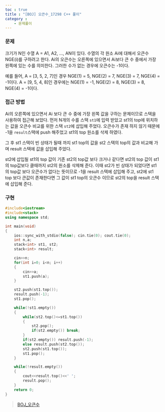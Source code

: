 ```yaml
---
toc : true
title : "[BOJ] 오큰수_17298 C++ 풀이"
category :
    - 문제풀이
---
```

### 문제
크기가 N인 수열 A = A1, A2, ..., AN이 있다. 수열의 각 원소 Ai에 대해서 오큰수 NGE(i)를 구하려고 한다. Ai의 오큰수는 오른쪽에 있으면서 Ai보다 큰 수 중에서 가장 왼쪽에 있는 수를 의미한다. 그러한 수가 없는 경우에 오큰수는 -1이다.

예를 들어, A = [3, 5, 2, 7]인 경우 NGE(1) = 5, NGE(2) = 7, NGE(3) = 7, NGE(4) = -1이다. A = [9, 5, 4, 8]인 경우에는 NGE(1) = -1, NGE(2) = 8, NGE(3) = 8, NGE(4) = -1이다.

### 접근 방법
Ai의 오른쪽에 있으면서 Ai 보다 큰 수 중에 가장 왼쪽 값을 구하는 문제이므로 스택을 사용하여 접근해 보았다. 먼저 N개의 수를 스택 `st1`에 입력 받았고  st1의 top에 위치하는 값을 오큰수 비교를 위한 스택 `st2`에 삽입해 주었다. 오큰수가 존재 하지 않기 때문에 -1을 `result`스택에 push 해주었고 st1의 top 원소를 삭제 하였다. 

그 후 st1 스택이 빈 상태가 될때 까지  st1 top의 값을 st2 스택의 top의 값과 비교해 가며 result 스택에 값을 삽입해 주었다. 

st2에 삽입될 st1의 top 값이 기존 st2의 top값 보다 크거나 같다면 st2의 top 값이 st1의 top값보다 클때까지 st2의 원소를 삭제해 준다. 이때 st2가 빈 상태가 되었다면 st1의 top값 보다 오큰수가 없다는 뜻이므로 -1을 result 스택에 삽입해 주고, st2에 st1 top 보다 큰값이 존재한다면 그 값이 st1 top의 오큰수 이므로 st2의 top을 result 스택에 삽입해 준다.

### 구현

``` cpp
#include<iostream>
#include<stack>
using namespace std;

int main(void)
{
    ios::sync_with_stdio(false); cin.tie(0); cout.tie(0);
    int n,a;
    stack<int> st1, st2;
    stack<int> result;

    cin>>n;
    for(int i=0; i<n; i++)
    {
        cin>>a;
        st1.push(a);
    }

    st2.push(st1.top());
    result.push(-1);
    st1.pop();

    while(!st1.empty())
    {
        while(st2.top()<=st1.top())
        {
            st2.pop();
            if(st2.empty()) break;
        }
        if(st2.empty()) result.push(-1);
        else result.push(st2.top());
        st2.push(st1.top());
        st1.pop();
    }

    while(!result.empty())
    {
        cout<<result.top()<<' ';
        result.pop();
    }
    return 0;
}
```

> [BOJ_오큰수](https://www.acmicpc.net/problem/17298)